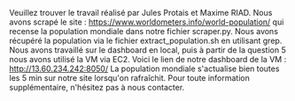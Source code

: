 Veuillez trouver le travail réalisé par Jules Protais et Maxime RIAD.
Nous avons scrapé le site : https://www.worldometers.info/world-population/ qui recense la population mondiale dans notre fichier scraper.py.
Nous avons récupéré la population via le fichier extract_population.sh en utilisant grep.
Nous avons travaillé sur le dashboard en local, puis à partir de la question 5 nous avons utilisé la VM via EC2.
Voici le lien de notre dashboard de la VM : http://13.60.234.242:8050/
La population mondiale s'actualise bien toutes les 5 min sur notre site lorsqu'on rafraîchit.
Pour toute information supplémentaire, n'hésitez pas à nous contacter.
